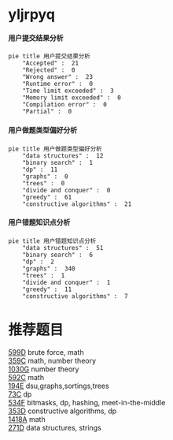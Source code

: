 # yljrpyq

<!-- tabs:start -->



#### **用户提交结果分析**

```mermaid
pie title 用户提交结果分析
    "Accepted" :  21
    "Rejected" :  0
    "Wrong answer" :  23
    "Runtime error" :  0
    "Time limit exceeded" :  3
    "Memory limit exceeded" :  0
    "Compilation error" :  0
    "Partial" :  0
```

#### **用户做题类型偏好分析**

```mermaid
pie title 用户做题类型偏好分析
    "data structures" :  12
    "binary search" :  1
    "dp" :  11
    "graphs" :  0
    "trees" :  0
    "divide and conquer" :  0
    "greedy" :  61
    "constructive algorithms" :  21
```
#### **用户错题知识点分析**

```mermaid
pie title 用户错题知识点分析
    "data structures" :  51
    "binary search" :  6
    "dp" :  2
    "graphs" :  340
    "trees" :  1
    "divide and conquer" :  1
    "greedy" :  11
    "constructive algorithms" :  7
```



<!-- tabs:end -->
# 推荐题目
[599D](https://codeforces.com/contest/599/problem/D)		brute force,
                        math		  
[359C](https://codeforces.com/contest/359/problem/C)		math,
                        number theory		  
[1030G](https://codeforces.com/contest/1030/problem/G)		number theory		  
[592C](https://codeforces.com/contest/592/problem/C)		math		  
[194E](https://codeforces.com/contest/194/problem/E)		dsu,graphs,sortings,trees		  
[73C](https://codeforces.com/contest/73/problem/C)		dp		  
[534F](https://codeforces.com/contest/534/problem/F)		bitmasks,
                        dp,
                        hashing,
                        meet-in-the-middle		  
[353D](https://codeforces.com/contest/353/problem/D)		constructive algorithms,
                        dp		  
[1418A](https://codeforces.com/contest/1418/problem/A)		math		  
[271D](https://codeforces.com/contest/271/problem/D)		data structures,
                        strings		  
